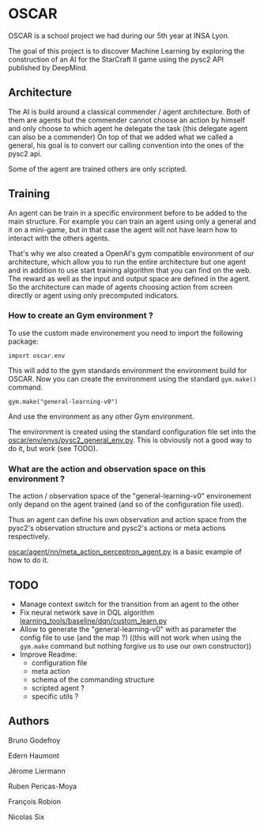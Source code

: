 # OSCAR

OSCAR is a school project we had during our 5th year at INSA Lyon.

The goal of this project is to discover Machine Learning by exploring the construction of an AI for the StarCraft II game using the pysc2 API published by DeepMind.

## Architecture

The AI is build around a classical commender / agent architecture. Both of them are agents but the commender cannot choose an action by himself and only choose to which agent he delegate the task (this delegate agent can also be a commender) On top of that we added what we called a general, his goal is to convert our calling convention into the ones of the pysc2 api.

Some of the agent are trained others are only scripted.

## Training

An agent can be train in a specific environment before to be added to the main structure. For example you can train an agent using only a general and it on a mini-game, but in that case the agent will not have learn how to interact with the others agents.

That's why we also created a OpenAI's gym compatible environment of our architecture, which allow you to run the entire architecture but one agent and in addition to use start training algorithm that you can find on the web. The reward as well as the input and output space are defined in the agent. So the architecture can made of agents choosing action from screen directly or agent using only precomputed indicators.

### How to create an Gym environment ?

To use the custom made environement you need to import the following package:

    import oscar.env

This will add to the gym standards environment the environment build for OSCAR.
Now you can create the environment using the standard `gym.make()` command.

    gym.make("general-learning-v0")
    
And use the environment as any other Gym environment.

The environment is created using the standard configuration file set into the [oscar/env/envs/pysc2_general_env.py](https://github.com/Xaxetrov/OSCAR/blob/master/oscar/env/envs/pysc2_general_env.py). This is obviously not a good way to do it, but work (see TODO).

### What are the action and observation space on this environment ?

The action / observation space of the "general-learning-v0" environement only depand on the agent trained (and so of the configuration file used).

Thus an agent can define his own observation and action space from the pysc2's observation structure and pysc2's actions or meta actions respectively.

[oscar/agent/nn/meta_action_perceptron_agent.py](https://github.com/Xaxetrov/OSCAR/blob/master/oscar/agent/nn/meta_action_perceptron_agent.py) is a basic example of how to do it.


## TODO

* Manage context switch for the transition from an agent to the other
* Fix neural network save in DQL algorithm [learning_tools/baseline/dqn/custom_learn.py](https://github.com/Xaxetrov/OSCAR/blob/master/learning_tools/baseline/dqn/custom_learn.py)
* Allow to generate the "general-learning-v0" with as parameter the config file to use (and the map ?) ((this will not work when using the  `gym.make` command but nothing forgive us to use our own constructor))
* Improve Readme:
    * configuration file
    * meta action
    * schema of the commanding structure
    * scripted agent ?
    * specific utils ?

## Authors

Bruno Godefroy

Edern Haumont

Jérome Liermann

Ruben Pericas-Moya

François Robion

Nicolas Six
